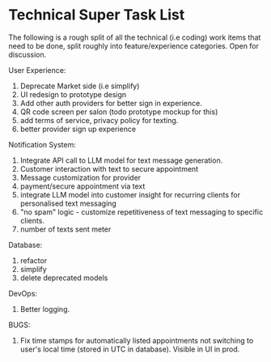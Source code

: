 # Technical Super Task List

The following is a rough split of all the technical (i.e coding) work items that need to be done, split roughly into feature/experience categories. Open for discussion.

User Experience:

1. Deprecate Market side (i.e simplify)
2. UI redesign to prototype design
3. Add other auth providers for better sign in experience.
4. QR code screen per salon (todo prototype mockup for this)
5. add terms of service, privacy policy for texting.
6. better provider sign up experience

Notification System:

1. Integrate API call to LLM model for text message generation.
2. Customer interaction with text to secure appointment
3. Message customization for provider
4. payment/secure appointment via text
5. integrate LLM model into customer insight for recurring clients for personalised text messaging
6. "no spam" logic - customize repetitiveness of text messaging to specific clients.
7. number of texts sent meter

Database:

1. refactor
2. simplify
3. delete deprecated models

DevOps:

1. Better logging.

BUGS:

1. Fix time stamps for automatically listed appointments not switching to user's local time (stored in UTC in database). Visible in UI in prod.

